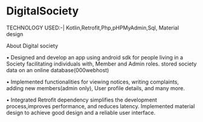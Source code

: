 # DigitalSociety


TECHNOLOGY USED:-| Kotlin,Retrofit,Php,pHPMyAdmin,Sql, Material design

About Digital society 

•	Designed and develop an app using android sdk for people living in a Society facilitating individuals with, Member and Admin roles. stored society data on an online database(000webhost)

•	Implemented functionalities for viewing notices, writing complaints, adding new members(admin only), User profile details, and many more.

•	Integrated Retrofit dependency simplifies the development process,improves performance, and reduces latency. Implemented material design to achieve good design and a reliable user interface.

